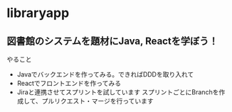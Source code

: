 # libraryapp

## 図書館のシステムを題材にJava, Reactを学ぼう！
やること
- Javaでバックエンドを作ってみる。できればDDDを取り入れて
- Reactでフロントエンドを作ってみる
- Jiraと連携させてスプリントを試しています
  スプリントごとにBranchを作成して、プルリクエスト・マージを行っています

